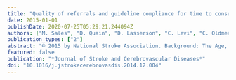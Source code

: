 ```yaml
---
title: "Quality of referrals and guideline compliance for time to consultation at an acute neurovascular clinic"
date: 2015-01-01
publishDate: 2020-07-25T05:29:21.244094Z
authors: ["M. Sales", "D. Quain", "D. Lasserson", "C. Levi", "C. Oldmeadow", "M. Jiwa", "M. Parsons", "M. Russell", "J. Clarey", "P. Magin"]
publication_types: ["2"]
abstract: "© 2015 by National Stroke Association. Background: The Age, Blood pressure, Clinical features, Duration of symptoms, Diabetes (ABCD2) score can be used to predict early recurrent stroke risk following Transient ischemic attack (TIA). Given that recurrent stroke risk can be as high as 20% in the first week, international guidelines recommend ''high-risk'' TIAs (ABCD2 .3) be seen by specialist services such as dedicated acute neurovascular clinics within 24 hours. The goal of this study was to examine the associations of both quality of referrals to a specialist acute clinic and of \"guideline congruence\" of time-to-clinic consultation after TIA/minor stroke. We hypothesized highquality referrals containing key clinical elements would be associated with greater guideline congruence. Methods: A retrospective analysis of referrals to an acute neurovascular clinic within a tertiary care hospital of consecutive patients with TIA/minor stroke. Quality of general practitioner and emergency department referrals was defined on the basis of information content enabling ABCD2-based risk stratification by the clinic triage service. Time-to-clinic consultation was used to define \"guideline congruence.\" Results: Referrals of 148 consecutive eligible patients were reviewed. Sixty-six percent of cases were subsequently neurologist-diagnosed as TIA or minor stroke. Seventy-nine percent were referred by general practitioners. Fifty-three percent of referrals were of high quality, but quality was not associated with guideline congruence. Of the high-risk patients, only 3.6% were seen at the clinic within 24 hours of index event and 31.3% within 24 hours of referral. Conclusions: Current guidelines are pathophysiologically logical and evidence based, but are difficult to implement. Improving quality of primary-secondary communication by improved referral quality is unlikely to improve guideline compliance. Alternative strategies are needed to reduce recurrent stroke risk after TIA/minor stroke."
featured: false
publication: "*Journal of Stroke and Cerebrovascular Diseases*"
doi: "10.1016/j.jstrokecerebrovasdis.2014.12.004"
---
```


